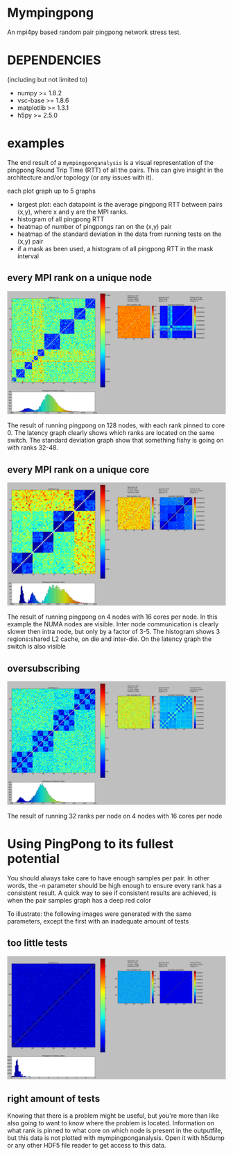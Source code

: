 Mympingpong
=========

An mpi4py based random pair pingpong network stress test.

DEPENDENCIES
============

(including but not limited to)

 - numpy >= 1.8.2
 - vsc-base >= 1.8.6
 - matplotlib >= 1.3.1
 - h5py >= 2.5.0

examples
=======

The end result of a `mympingponganalysis` is a visual representation of the
pingpong Round Trip Time (RTT) of all the pairs. This can give insight in the architecture and/or topology
(or any issues with it).

each plot graph up to 5 graphs
 - largest plot: each datapoint is the average pingpong RTT between pairs (x,y), where x and y are the MPI ranks.
 - histogram of all pingpong RTT
 - heatmap of number of pingpongs ran on the (x,y) pair
 - heatmap of the standard deviation in the data from running tests on the (x,y) pair
 - if a mask as been used, a histogram of all pingpong RTT in the mask interval

## every MPI rank on a unique node
![](/result_images/stdev.png)

The result of running pingpong on 128 nodes, with each rank pinned to core 0.
The latency graph clearly shows which ranks are located on the same switch.
The standard deviation graph show that something fishy is going on with ranks 32-48.

## every MPI rank on a unique core
![](/result_images/cores.png)

The result of running pingpong on 4 nodes with 16 cores per node.
In this example the NUMA nodes are visible. Inter node communication is clearly slower then intra node, but only by a factor of 3-5.
The histogram shows 3 regions:shared L2 cache, on die and inter-die.
On the latency graph the switch is also visible

## oversubscribing
![](/result_images/oversubscribe.png)

The result of running 32 ranks per node on 4 nodes with 16 cores per node

Using PingPong to its fullest potential
======================

You should always take care to have enough samples per pair. In other words, 
the -n parameter should be high enough to ensure every rank has a consistent result. 
A quick way to see if consistent results are achieved, is when the pair samples graph has a deep red color

To illustrate: the following images were generated with the same parameters, except the first with an inadequate amount of tests

## too little tests
![](/result_images/number1.png)

## right amount of tests

Knowing that there is a problem might be useful, but you're more than like also going to want to know where the problem is located. 
Information on what rank is pinned to what core on which node is present in the outputfile, but this data is not plotted with mympingponganalysis. Open it with h5dump or any other HDF5 file reader to get access to this data.